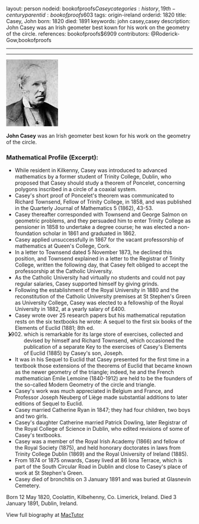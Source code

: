 layout: person
nodeid: bookofproofs$Casey
categories: history,19th-century
parentid: bookofproofs$603
tags: origin-ireland
orderid: 1820
title: Casey, John
born: 1820
died: 1891
keywords: john casey,casey
description: John Casey was an Irish geometer best kown for his work on the geometry of the circle.
references: bookofproofs$6909
contributors: @Roderick-Gow,bookofproofs

---



---

![Casey.jpg](https://github.com/bookofproofs/bookofproofs.github.io/blob/main/_sources/_assets/images/portraits/Casey.jpg?raw=true)

**John Casey**  was an Irish geometer best kown for his work on the geometry of the circle.

### Mathematical Profile (Excerpt):
* While resident in Kilkenny, Casey was introduced to advanced mathematics by a former student of Trinity College, Dublin, who proposed that Casey should study a theorem of Poncelet, concerning polygons inscribed in a circle of a coaxial system.
* Casey's short proof of Poncelet's theorem was communicated to Richard Townsend, Fellow of Trinity College, in 1858, and was published in the Quarterly Journal of Mathematics 5 (1862), 43-53.
* Casey thereafter corresponded with Townsend and George Salmon on geometric problems, and they persuaded him to enter Trinity College as pensioner in 1858 to undertake a degree course; he was elected a non-foundation scholar in 1861 and graduated in 1862.
* Casey applied unsuccessfully in 1867 for the vacant professorship of mathematics at Queen's College, Cork.
* In a letter to Townsend dated 5 November 1873, he declined this position, and Townsend explained in a letter to the Registrar of Trinity College, written the following day, that Casey felt obliged to accept the professorship at the Catholic University.
* As the Catholic University had virtually no students and could not pay regular salaries, Casey supported himself by giving grinds.
* Following the establishment of the Royal University in 1880 and the reconstitution of the Catholic University premises at St Stephen's Green as University College, Casey was elected to a fellowship of the Royal University in 1882, at a yearly salary of £400.
* Casey wrote over 25 research papers but his mathematical reputation rests on the six textbooks he wrote: A sequel to the first six books of the Elements of Euclid (1881; 8th  ed.
* 1902) which is remarkable for its large store of exercises, collected and devised by himself and Richard Townsend, which occasioned the publication of a separate Key to the exercises of Casey's Elements of Euclid (1885) by Casey's son, Joseph.
* It was in his Sequel to Euclid that Casey presented for the first time in a textbook those extensions of the theorems of Euclid that became known as the newer geometry of the triangle; indeed, he and the French mathematician Émile Lemoine (1840-1912) are held to be the founders of the so-called Modern Geometry of the circle and triangle.
* Casey's work was much appreciated in Belgium and France, and Professor Joseph Neuberg of Liège made substantial additions to later editions of Sequel to Euclid.
* Casey married Catherine Ryan in 1847; they had four children, two boys and two girls.
* Casey's daughter Catherine married Patrick Dowling, later Registrar of the Royal College of Science in Dublin, who edited revisions of some of Casey's textbooks.
* Casey was a member of the Royal Irish Academy (1866) and fellow of the Royal Society (1875), and held honorary doctorates in laws from Trinity College Dublin (1869) and the Royal University of Ireland (1885).
* From 1874 or 1875 onwards, Casey lived at 86 Iona Terrace, which is part of the South Circular Road in Dublin and close to Casey's place of work at St Stephen's Green.
* Casey died of bronchitis on 3 January 1891 and was buried at Glasnevin Cemetery.

Born 12 May 1820, Coolattin, Kilbehenny, Co. Limerick, Ireland. Died 3 January 1891, Dublin, Ireland.

View full biography at [MacTutor](https://mathshistory.st-andrews.ac.uk/Biographies/Casey/)
